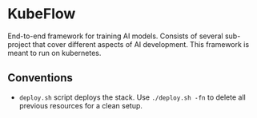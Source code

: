 # KubeFlow
End-to-end framework for training AI models. Consists of several sub-project that cover different aspects of AI development. This framework is meant to run on kubernetes.

## Conventions
- `deploy.sh` script deploys the stack. Use `./deploy.sh -fn` to delete all previous resources for a clean setup.